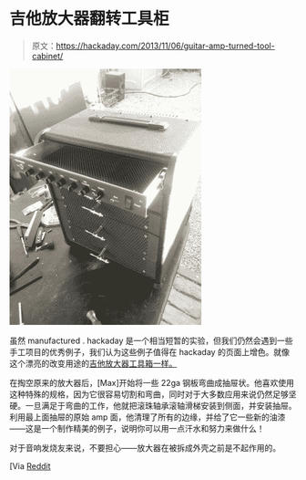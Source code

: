 # 吉他放大器翻转工具柜

> 原文：<https://hackaday.com/2013/11/06/guitar-amp-turned-tool-cabinet/>

![amp cabinet](img/5ccf8aeb6f0c7ab541cc4e5843236aec.png)

虽然 manufactured . hackaday 是一个相当短暂的实验，但我们仍然会遇到一些手工项目的优秀例子，我们认为这些例子值得在 hackaday 的页面上增色。就像这个漂亮的改变用途的[吉他放大器工具箱一样。](http://imgur.com/a/0dsv1#fe1aj)

在掏空原来的放大器后，[Max]开始将一些 22ga 钢板弯曲成抽屉状。他喜欢使用这种特殊的规格，因为它很容易切割和弯曲，同时对于大多数应用来说仍然足够坚硬。一旦满足于弯曲的工作，他就把滚珠轴承滚轴滑梯安装到侧面，并安装抽屉。利用最上面抽屉的原始 amp 面，他清理了所有的边缘，并给了它一些新的油漆——这是一个制作精美的例子，说明你可以用一点汗水和努力来做什么！

对于音响发烧友来说，不要担心——放大器在被拆成外壳之前是不起作用的。

[Via [Reddit](http://www.reddit.com/r/DIY/comments/1pyaxv/3rd_toolbox_out_of_an_amp_sadly_this_one_didnt/)